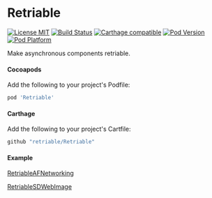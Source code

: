 # Retriable

[![License MIT](https://img.shields.io/badge/license-MIT-green.svg?style=flat)](https://raw.githubusercontent.com/retriable/Retriable/master/LICENSE)
[![Build Status](http://img.shields.io/travis/retriable/Retriable/master.svg?style=flat)](https://travis-ci.org/retriable/Retriable)
[![Carthage compatible](https://img.shields.io/badge/Carthage-compatible-4BC51D.svg?style=flat)](https://github.com/retriable/Retriable)
[![Pod Version](http://img.shields.io/cocoapods/v/Retriable.svg?style=flat)](http://cocoapods.org/pods/Retriable)
[![Pod Platform](http://img.shields.io/cocoapods/p/Retriable.svg?style=flat)](http://cocoapods.org/pods/Retriable)

Make asynchronous components retriable.

#### Cocoapods

Add the following to your project's Podfile:
```ruby
pod 'Retriable'
```

#### Carthage

Add the following to your project's Cartfile:
```ruby
github "retriable/Retriable"
```
#### Example

[RetriableAFNetworking](https://github.com/retriable/RetriableAFNetworking)

[RetriableSDWebImage](https://github.com/retriable/RetriableSDWebImage)


